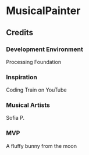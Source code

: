 # MusicalPainter








## Credits
### Development Environment
Processing Foundation

### Inspiration
Coding Train on YouTube

### Musical Artists
Sofia P.

### MVP
A fluffy bunny from the moon

